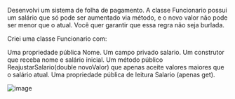 Desenvolvi um sistema de folha de pagamento. A classe Funcionario possui um salário que só pode ser aumentado via método, e o novo valor não pode ser menor que o atual. Você quer garantir que essa regra não seja burlada.

Criei uma classe Funcionario com:

Uma propriedade pública Nome.
Um campo privado salario.
Um construtor que receba nome e salário inicial.
Um método público ReajustarSalario(double novoValor) que apenas aceite valores maiores que o salário atual.
Uma propriedade pública de leitura Salario (apenas get).

![image](https://github.com/user-attachments/assets/a8ce429d-7f32-4882-a9bc-4078aa73a4fd)
